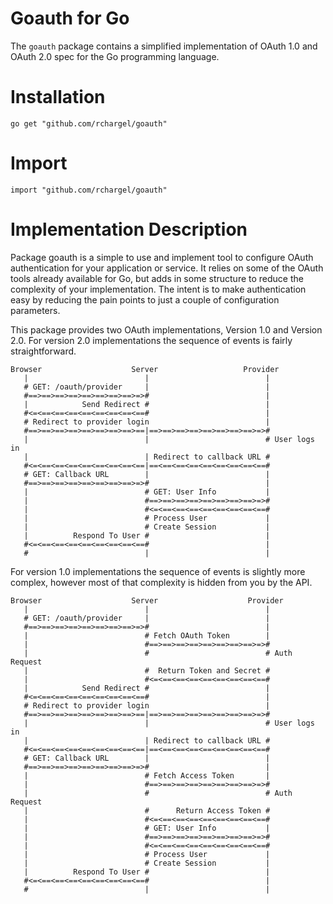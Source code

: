 # Goauth for Go

The `goauth` package contains a simplified implementation of OAuth 1.0
and OAuth 2.0 spec for the Go programming language.

# Installation

    go get "github.com/rchargel/goauth"

# Import

    import "github.com/rchargel/goauth"

# Implementation Description

Package goauth is a simple to use and implement tool to configure OAuth
authentication for your application or service. It relies on some of the
OAuth tools already available for Go, but adds in some structure to
reduce the complexity of your implementation. The intent is to make
authentication easy by reducing the pain points to just a couple of
configuration parameters.

This package provides two OAuth implementations, Version 1.0 and Version
2.0. For version 2.0 implementations the sequence of events is fairly
straightforward.

	Browser                    Server                   Provider
	   |                          |                          |
	   # GET: /oauth/provider     |                          |
	   #==>==>==>==>==>==>==>==>=>#                          |
	   |            Send Redirect #                          |
	   #<=<==<==<==<==<==<==<==<==#                          |
	   # Redirect to provider login                          |
	   #==>==>==>==>==>==>==>==>==|==>==>==>==>==>==>==>==>=>#
	   |                          |                          # User logs in
	   |                          | Redirect to callback URL #
	   #<=<==<==<==<==<==<==<==<==|==<==<==<==<==<==<==<==<==#
	   # GET: Callback URL        |                          |
	   #==>==>==>==>==>==>==>==>=>#                          |
	   |                          # GET: User Info           |
	   |                          #==>==>==>==>==>==>==>==>=>#
	   |                          #<=<==<==<==<==<==<==<==<==#
	   |                          # Process User             |
	   |                          # Create Session           |
	   |          Respond To User #                          |
	   #<=<==<==<==<==<==<==<==<==#                          |
	   #                          |                          |

For version 1.0 implementations the sequence of events is slightly more
complex, however most of that complexity is hidden from you by the API.

	Browser                    Server                    Provider
	   |                          |                          |
	   # GET: /oauth/provider     |                          |
	   #==>==>==>==>==>==>==>==>=>#                          |
	   |                          # Fetch OAuth Token        |
	   |                          #==>==>==>==>==>==>==>==>=>#
	   |                          #                          # Auth Request
	   |                          #  Return Token and Secret #
	   |                          #<=<==<==<==<==<==<==<==<==#
	   |            Send Redirect #                          |
	   #<=<==<==<==<==<==<==<==<==#                          |
	   # Redirect to provider login                          |
	   #==>==>==>==>==>==>==>==>==|==>==>==>==>==>==>==>==>=>#
	   |                          |                          # User logs in
	   |                          | Redirect to callback URL #
	   #<=<==<==<==<==<==<==<==<==|==<==<==<==<==<==<==<==<==#
	   # GET: Callback URL        |                          |
	   #==>==>==>==>==>==>==>==>=>#                          |
	   |                          # Fetch Access Token       |
	   |                          #==>==>==>==>==>==>==>==>=>#
	   |                          #                          # Auth Request
	   |                          #      Return Access Token #
	   |                          #<=<==<==<==<==<==<==<==<==#
	   |                          # GET: User Info           |
	   |                          #==>==>==>==>==>==>==>==>=>#
	   |                          #<=<==<==<==<==<==<==<==<==#
	   |                          # Process User             |
	   |                          # Create Session           |
	   |          Respond To User #                          |
	   #<=<==<==<==<==<==<==<==<==#                          |
	   #                          |                          |

